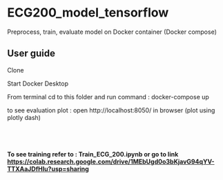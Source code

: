 # ECG200_model_tensorflow
Preprocess, train, evaluate model on Docker container (Docker compose) 

## User guide

Clone

Start Docker Desktop

From terminal cd to this folder and run command : docker-compose up

to see evaluation plot : open http://localhost:8050/ in browser (plot using plotly dash)
<br /><br /><br /><br /><br />
**To see training refer to : Train_ECG_200.ipynb or go to link https://colab.research.google.com/drive/1MEbUgd0o3bKjavG94qYV-TTXAaJDfHIu?usp=sharing**
